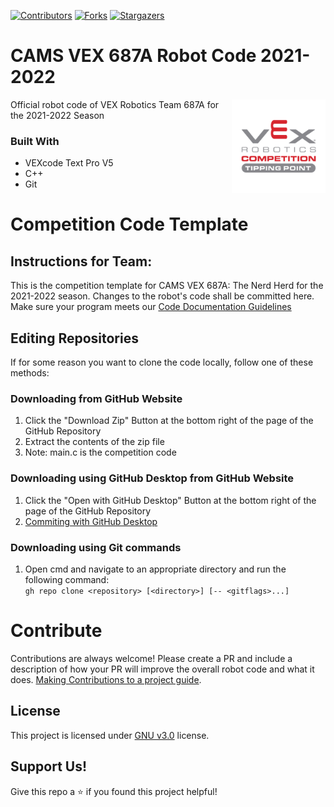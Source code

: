 [![Contributors][contributors-shield]][contributors-url]
[![Forks][forks-shield]][forks-url]
[![Stargazers][stars-shield]][stars-url]

# CAMS VEX 687A Robot Code 2021-2022

[<img src="assets/img/tipping-point-logo.png" align="right" width="150">](https://github.com/687vex/687A-Robot-Code-2021-2022)

Official robot code of VEX Robotics Team 687A for the 2021-2022 Season

### Built With

-   VEXcode Text Pro V5
-   C++
-   Git

# Competition Code Template
## Instructions for Team:
This is the competition template for CAMS VEX 687A: The Nerd Herd for the 2021-2022 season. Changes to the robot's code shall be committed here. Make sure your program meets our [Code Documentation Guidelines](https://github.com/687vex/Competition-Template-2021-2022/blob/main/CodeDocumentation.md)

## Editing Repositories
If for some reason you want to clone the code locally, follow one of these methods:

### Downloading from GitHub Website
  1. Click the "Download Zip" Button at the bottom right of the page of the GitHub Repository
  2. Extract the contents of the zip file
  3. Note: main.c is the competition code

### Downloading using GitHub Desktop from GitHub Website
  1. Click the "Open with GitHub Desktop" Button at the bottom right of the page of the GitHub Repository
  3. [Commiting with GitHub Desktop](https://docs.github.com/en/desktop/contributing-and-collaborating-using-github-desktop/committing-and-reviewing-changes-to-your-project#1-choosing-a-branch-and-making-changes)

### Downloading using Git commands
  1. Open cmd and navigate to an appropriate directory and run the following command:
  <br> ```gh repo clone <repository> [<directory>] [-- <gitflags>...] ```

# Contribute
Contributions are always welcome! Please create a PR and include a description of how your PR will improve the overall robot code and what it does. [Making Contributions to a project guide](https://github.com/firstcontributions/first-contributions).

## License
This project is licensed under [GNU v3.0](https://opensource.org/licenses/GPL-3.0) license.

## Support Us!
Give this repo a ⭐️ if you found this project helpful!

[contributors-shield]: https://img.shields.io/github/contributors/687vex/687A-Robot-Code-2021-2022.svg?style=for-the-badge
[contributors-url]: https://github.com/687vex/687A-Robot-Code-2021-2022/graphs/contributors
[forks-shield]: https://img.shields.io/github/forks/687vex/687A-Robot-Code-2021-2022.svg?style=for-the-badge
[forks-url]: https://github.com/687vex/687A-Robot-Code-2021-2022/network/members
[stars-shield]: https://img.shields.io/github/stars/687vex/687A-Robot-Code-2021-2022.svg?style=for-the-badge
[stars-url]: https://github.com/687vex/687A-Robot-Code-2021-2022/stargazers
